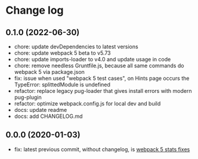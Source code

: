 # Change log

## 0.1.0 (2022-06-30)
- chore: update devDependencies to latest versions
- chore: update webpack 5 beta to v5.73
- chore: update imports-loader to v4.0 and update usage in code
- chore: remove needless Gruntfile.js, because all same commands do webpack 5 via package.json
- fix: issue when used "webpack 5 test cases", on Hints page occurs the TypeError: splittedModule is undefined
- refactor: replace legacy pug-loader that gives install errors with modern pug-plugin
- refactor: optimize webpack.config.js for local dev and build
- docs: update readme
- docs: add CHANGELOG.md

## 0.0.0 (2020-01-03)
- fix: latest previous commit, without changelog, is [webpack 5 stats fixes](https://github.com/webpack/analyse/commit/9637830d718935841bc2539e5741c1b617f8ea08)